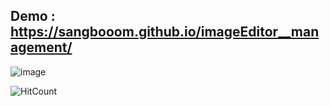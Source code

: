 ## Demo : https://sangbooom.github.io/imageEditor__management/


![image](https://user-images.githubusercontent.com/43921054/83620220-fb374600-a5c7-11ea-9d3a-09acc5fcd631.png)

![HitCount](http://hits.dwyl.com/fdsfdsg/weven__image_editor.svg)
